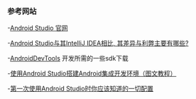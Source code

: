 ### 参考网站

-[Android Studio 官网](http://www.android-studio.org/)

-[Android Studio与其IntelliJ IDEA相比, 其差异与利弊主要有哪些?](https://www.zhihu.com/question/27763224)

-[AndroidDevTools](http://www.androiddevtools.cn/) 开发所需的一些sdk下载

-[使用Android Studio搭建Android集成开发环境（图文教程）](http://www.cnblogs.com/smyhvae/p/4022844.html)

-[第一次使用Android Studio时你应该知道的一切配置](http://www.cnblogs.com/smyhvae/p/4390905.html)